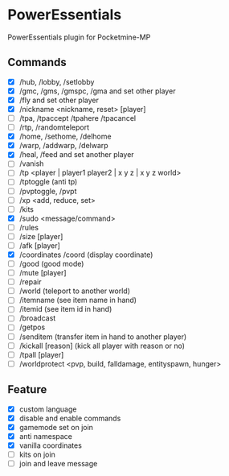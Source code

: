 # PowerEssentials
PowerEssentials plugin for Pocketmine-MP
## Commands
- [x] /hub, /lobby, /setlobby
- [x] /gmc, /gms, /gmspc, /gma and set other player
- [x] /fly and set other player
- [x] /nickname <nickname, reset> [player]
- [ ] /tpa, /tpaccept /tpahere /tpacancel
- [ ] /rtp, /randomteleport
- [x] /home, /sethome, /delhome
- [x] /warp, /addwarp, /delwarp
- [x] /heal, /feed and set another player
- [ ] /vanish
- [ ] /tp <player | player1 player2 | x y z | x y z world>
- [ ] /tptoggle (anti tp) 
- [ ] /pvptoggle, /pvpt
- [ ] /xp <add, reduce, set>
- [ ] /kits
- [x] /sudo <player> <message/command>
- [ ] /rules
- [ ] /size <size> [player]
- [ ] /afk [player]
- [x] /coordinates /coord (display coordinate)
- [ ] /good (good mode)
- [ ] /mute [player]
- [ ] /repair
- [ ] /world <world-name> (teleport to another world)
- [ ] /itemname (see item name in hand)
- [ ] /itemid (see item id in hand)
- [ ] /broadcast <message>
- [ ] /getpos <player>
- [ ] /senditem <player> (transfer item in hand to another player)
- [ ] /kickall [reason] (kick all player with reason or no)
- [ ] /tpall [player]
- [ ] /worldprotect <pvp, build, falldamage, entityspawn, hunger>

## Feature
- [x] custom language
- [x] disable and enable commands
- [x] gamemode set on join
- [x] anti namespace
- [x] vanilla coordinates
- [ ] kits on join
- [ ] join and leave message
